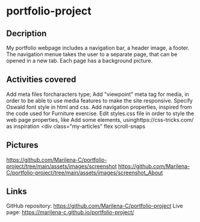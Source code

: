 # portfolio-project

## Decription 
My portfolio webpage includes a navigation bar, a header image, a footer.
The navigation menue takes the user to a separate page, that can be opened in a new tab. Each page has a background picture.

## Activities covered

Add meta files forcharacters type;
Add "viewpoint" meta tag for media, in order to be able to use media features to make the site responsive.
Specify Oswald font style in html and css.
Add navigation properties, inspired from the code used for Furniture exercise.
Edit styles.css file in order to style the web page properties, like 
Add some elements, usinghttps://css-tricks.com/ as inspiration <div class="my-articles" flex scroll-snaps

## Pictures
https://github.com/Marilena-C/portfolio-project/tree/main/assets/images/screenshot
https://github.com/Marilena-C/portfolio-project/tree/main/assets/images/screenshot_About

## Links
GitHub repository: https://github.com/Marilena-C/portfolio-project
Live page: https://marilena-c.github.io/portfolio-project/